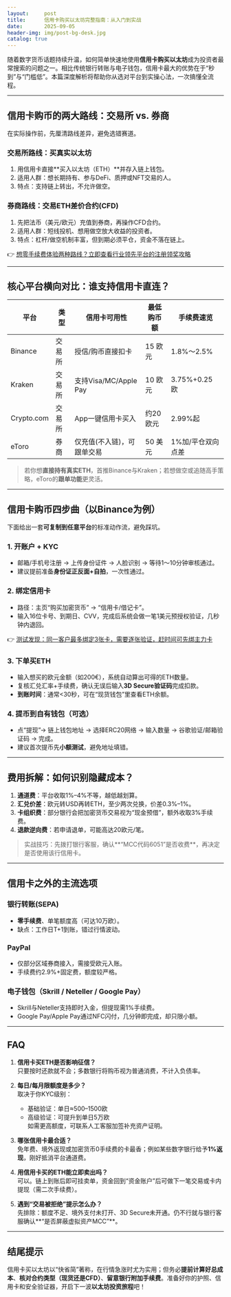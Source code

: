 ```yaml
---
layout:     post
title:      信用卡购买以太坊完整指南：从入门到实战
date:       2025-09-05
header-img: img/post-bg-desk.jpg
catalog: true
---
```


随着数字货币话题持续升温，如何简单快速地使用**信用卡购买以太坊**成为投资者最常搜索的问题之一。相比传统银行转账与电子钱包，信用卡最大的优势在于“秒到”与“门槛低”。本篇深度解析将帮助你从选对平台到实操心法，一次搞懂全流程。

---

## 信用卡购币的两大路线：交易所 vs. 券商

在实际操作前，先厘清路线差异，避免选错赛道。

### 交易所路线：买**真实以太坊**
1. 用信用卡直接**买入以太坊（ETH）**并存入链上钱包。
2. 适用人群：想长期持有、参与DeFi、质押或NFT交易的人。
3. 特点：支持链上转出，不允许做空。

### 券商路线：交易**ETH差价合约(CFD)**
1. 先把法币（美元/欧元）充值到券商，再操作CFD合约。
2. 适用人群：短线投机、想用做空放大收益的投资者。
3. 特点：杠杆/做空机制丰富，但到期必须平仓，资金不落在链上。

👉 [想零手续费体验两种路线？立即查看行业领先平台的注册领奖攻略](https://okxdog.com/)

---

## 核心平台横向对比：谁支持信用卡直连？

| 平台        | 类型  | 信用卡可用性                    | 最低购币额 | 手续费速览         |
|-------------|-------|---------------------------------|------------|--------------------|
| Binance     | 交易所 | 授信/购币直接扣卡               | 15 欧元    | 1.8%～2.5%         |
| Kraken      | 交易所 | 支持Visa/MC/Apple Pay           | 10 欧元    | 3.75%+0.25 欧      |
| Crypto.com  | 交易所 | App一键信用卡买入                | 约20 欧元  | 2.99%起              |
| eToro       | 券商   | 仅充值(不入链)，可跟单交易        | 50 美元    | 1%加/平仓双向点差    |

> 若你想**直接持有真实ETH**，首推Binance与Kraken；若想做空或追随高手策略，eToro的**跟单功能**更灵活。

---

## 信用卡购币四步曲（以Binance为例）

下面给出一套**可复制到任意平台**的标准动作流，避免踩坑。

### 1. 开账户 + KYC
- 邮箱/手机号注册 → 上传身份证件 → 人脸识别 → 等待1～10分钟审核通过。
- 建议提前准备**身份证正反面+自拍**，一次性通过。

### 2. 绑定信用卡
- 路径：主页“购买加密货币” → “信用卡/借记卡”。
- 输入16位卡号、到期日、CVV，完成后系统会做一笔1美元预授权验证，几秒钟内退回。

👉 [测试发现：同一客户最多绑定3张卡，需要逐张验证，赶时间可先绑主力卡](https://okxdog.com/)

### 3. 下单买ETH  
- 输入想买的欧元金额（如200€），系统自动算出可得的ETH数量。
- 复核汇兑汇率+手续费，确认无误后输入**3D Secure验证码**完成扣款。
- **到账时间**：通常<30秒，可在“现货钱包”里查看ETH余额。

### 4. 提币到自有钱包（可选）
- 点“提现”→ 链上钱包地址 → 选择ERC20网络 → 输入数量 → 谷歌验证/邮箱验证码 → 完成。
- 建议首次提币先**小额测试**，避免地址填错。

---

## 费用拆解：如何识别隐藏成本？

1. **通道费**：平台收取1%–4%不等，越低越划算。
2. **汇兑价差**：欧元转USD再转ETH，至少两次兑换，价差0.3%–1%。
3. **卡组织费**：部分银行会把加密货币交易视为“现金预借”，额外收取3%手续费。
4. **退款逆向费**：若申请退单，可能高达20欧元/笔。

> 实战技巧：先拨打银行客服，确认**“MCC代码6051”是否收费**，再决定是否使用该行信用卡。

---

## 信用卡之外的主流选项

### 银行转账(SEPA)
- **零手续费**、单笔额度高（可达10万欧）。
- 缺点：工作日T+1到账，错过行情波动。

### PayPal
- 仅部分区域券商接入，需接受欧元入账。
- 手续费约2.9%+固定费，额度较严格。

### 电子钱包（Skrill / Neteller / Google Pay）
- Skrill与Neteller支持即时入金，但提现需1%手续费。
- Google Pay/Apple Pay通过NFC闪付，几分钟即完成，却只限小额。

---

## FAQ

1. **信用卡买ETH是否影响征信？**  
   只要按时还款就不会；多数银行将购币视为普通消费，不计入负债率。

2. **每日/每月限额度是多少？**  
   取决于你KYC级别：
   - 基础验证：单日≈500–1500欧  
   - 高级验证：可提升到单日5万欧  
   如需更高额度，可联系人工客服加签补充资产证明。

3. **哪张信用卡最合适？**  
   免年费、境外返现或加密货币0手续费的卡最香；例如某些数字银行给予**1%返现**，刚好抵消平台通道费。

4. **用信用卡买的ETH能立即卖出吗？**  
   可以。链上到账后即可挂卖单，资金回到“资金账户”后可做下一笔交易或卡内提现（需二次手续费）。

5. **遇到“交易被拒绝”提示怎么办？**  
   先排除：额度不足、境外支付未打开、3D Secure未开通。仍不行就与银行客服确认**“是否屏蔽虚拟资产MCC”**。

---

## 结尾提示

信用卡买以太坊以“快省简”著称，在行情急涨时尤为实用；但务必**提前计算好总成本**、**核对合约类型（现货还是CFD）**、**留意银行附加手续费**。准备好你的护照、信用卡和安全验证器，开启下一波**以太坊投资旅程**吧！